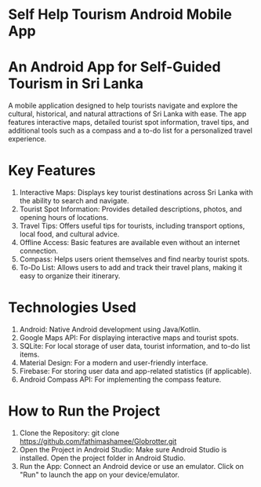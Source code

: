 # Self Help Tourism Android Mobile App
# An Android App for Self-Guided Tourism in Sri Lanka
A mobile application designed to help tourists navigate and explore the cultural, historical, and natural attractions of Sri Lanka with ease. The app features interactive maps, detailed tourist spot information, travel tips, and additional tools such as a compass and a to-do list for a personalized travel experience.

# Key Features
  1. Interactive Maps: Displays key tourist destinations across Sri Lanka with the ability to search and navigate.
  2. Tourist Spot Information: Provides detailed descriptions, photos, and opening hours of locations.
  3. Travel Tips: Offers useful tips for tourists, including transport options, local food, and cultural advice.
  4. Offline Access: Basic features are available even without an internet connection.
  5. Compass: Helps users orient themselves and find nearby tourist spots.
  6. To-Do List: Allows users to add and track their travel plans, making it easy to organize their itinerary.

# Technologies Used
  1. Android: Native Android development using Java/Kotlin.
  2. Google Maps API: For displaying interactive maps and tourist spots.
  3. SQLite: For local storage of user data, tourist information, and to-do list items.
  4. Material Design: For a modern and user-friendly interface.
  5. Firebase: For storing user data and app-related statistics (if applicable).
  6. Android Compass API: For implementing the compass feature.

# How to Run the Project 
  1. Clone the Repository: git clone https://github.com/fathimashamee/Globrotter.git
  2. Open the Project in Android Studio:
     Make sure Android Studio is installed.
     Open the project folder in Android Studio.
  4. Run the App:
     Connect an Android device or use an emulator.
     Click on "Run" to launch the app on your device/emulator.
